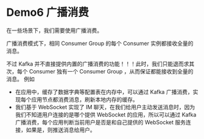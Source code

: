 # Demo6 广播消费

在一些场景下，我们需要使用广播消费。

广播消费模式下，相同 Consumer Group 的每个 Consumer 实例都接收全量的消息。

不过 Kafka 并不直接提供内置的广播消费的功能！！！此时，我们只能退而求其次，每个 Consumer 独有一个 Consumer Group
，从而保证都能接收到全量的消息。
例如

- 在应用中，缓存了数据字典等配置表在内存中，可以通过 Kafka 广播消费，实现每个应用节点都消费消息，刷新本地内存的缓存。
- 我们基于 WebSocket 实现了 IM 聊天，在我们给用户主动发送消息时，因为我们不知道用户连接的是哪个提供 WebSocket 的应用，所以可以通过
  Kafka 广播消费，每个应用判断当前用户是否是和自己提供的 WebSocket 服务连接，如果是，则推送消息给用户。